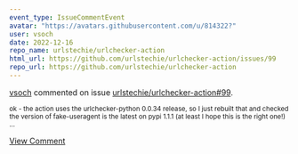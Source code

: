 ```yaml
---
event_type: IssueCommentEvent
avatar: "https://avatars.githubusercontent.com/u/814322?"
user: vsoch
date: 2022-12-16
repo_name: urlstechie/urlchecker-action
html_url: https://github.com/urlstechie/urlchecker-action/issues/99
repo_url: https://github.com/urlstechie/urlchecker-action
---
```


<a href='https://github.com/vsoch' target='_blank'>vsoch</a> commented on issue <a href='https://github.com/urlstechie/urlchecker-action/issues/99' target='_blank'>urlstechie/urlchecker-action#99</a>.

<small>ok - the action uses the urlchecker-python 0.0.34 release, so I just rebuilt that and checked the version of fake-useragent is the latest on pypi 1.1.1 (at least I hope this is the right one!)...</small>

<a href='https://github.com/urlstechie/urlchecker-action/issues/99' target='_blank'>View Comment</a>